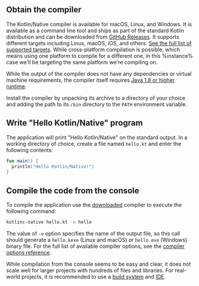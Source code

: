 [//]: # (title: Get started with Kotlin/Native using the command-line compiler)

## Obtain the compiler

The Kotlin/Native compiler is available for macOS, Linux, and Windows. It is available as a command line tool and ships 
as part of the standard Kotlin distribution and can be downloaded from [GitHub Releases](%kotlinLatestUrl%). It supports
different targets including Linux, macOS, iOS, and others. [See the full list of supported targets](native-target-support.md). 
While cross-platform compilation is possible, which means using one platform to compile for a different one, 
in this %instance% case we'll be targeting the same platform we're compiling on.  

While the output of the compiler does not have any dependencies or virtual machine requirements,
the compiler itself requires [Java 1.8 or higher runtime](https://jdk.java.net/11/).

Install the compiler by unpacking its archive to a directory of your choice and adding the path to its `/bin` directory
to the `PATH` environment variable.

## Write "Hello Kotlin/Native" program

The application will print "Hello Kotlin/Native" on the standard output. In a working directory of choice, create a file named
`hello.kt` and enter the following contents:

```kotlin
fun main() {
  println("Hello Kotlin/Native!")
}
```

## Compile the code from the console 

To compile the application use the [downloaded](https://github.com/JetBrains/kotlin/releases)
compiler to execute the following command:

```bash
kotlinc-native hello.kt -o hello
```

The value of `-o` option specifies the name of the output file, so this call should generate a `hello.kexe` (Linux and macOS)
or `hello.exe` (Windows) binary file.
For the full list of available compiler options, see the [compiler options reference](compiler-reference.md).

While compilation from the console seems to be easy and clear, it
does not scale well for larger projects with hundreds of files and libraries. For real-world projects, it is recommended
to use a [build system](native-gradle.md) and [IDE](native-get-started.md).
